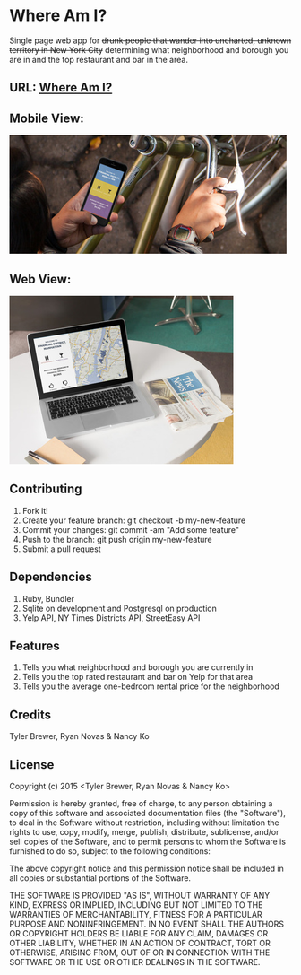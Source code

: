 Where Am I?
========


Single page web app for ~~drunk people that wander into uncharted, unknown territory in New York City~~ determining what neighborhood and borough you are in and the top restaurant and bar in the area.  

## URL: [Where Am I?](https://radiant-island-2039.herokuapp.com)

## Mobile View: 
![Mobile View](app/assets/images/updated_mobile.jpg)
## Web View: 
![Web View](app/assets/images/web-coffee.jpg)

## Contributing

1. Fork it!
2. Create your feature branch: git checkout -b my-new-feature
3. Commit your changes: git commit -am "Add some feature"
4. Push to the branch: git push origin my-new-feature 
3. Submit a pull request


## Dependencies

1. Ruby, Bundler
2. Sqlite on development and Postgresql on production
3. Yelp API, NY Times Districts API, StreetEasy API
 



## Features

1. Tells you what neighborhood and borough you are currently in 
2. Tells you the top rated restaurant and bar on Yelp for that area
3. Tells you the average one-bedroom rental price for the neighborhood

## Credits

Tyler Brewer, Ryan Novas & Nancy Ko

## License 
Copyright (c) 2015 <Tyler Brewer, Ryan Novas & Nancy Ko>

Permission is hereby granted, free of charge, to any person obtaining a copy of this software and associated documentation files (the "Software"), to deal in the Software without restriction, including without limitation the rights to use, copy, modify, merge, publish, distribute, sublicense, and/or sell copies of the Software, and to permit persons to whom the Software is furnished to do so, subject to the following conditions:

The above copyright notice and this permission notice shall be included in all copies or substantial portions of the Software.

THE SOFTWARE IS PROVIDED "AS IS", WITHOUT WARRANTY OF ANY KIND, EXPRESS OR IMPLIED, INCLUDING BUT NOT LIMITED TO THE WARRANTIES OF MERCHANTABILITY, FITNESS FOR A PARTICULAR PURPOSE AND NONINFRINGEMENT. IN NO EVENT SHALL THE AUTHORS OR COPYRIGHT HOLDERS BE LIABLE FOR ANY CLAIM, DAMAGES OR OTHER LIABILITY, WHETHER IN AN ACTION OF CONTRACT, TORT OR OTHERWISE, ARISING FROM, OUT OF OR IN CONNECTION WITH THE SOFTWARE OR THE USE OR OTHER DEALINGS IN THE SOFTWARE.